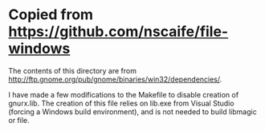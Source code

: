 # Copied from https://github.com/nscaife/file-windows
The contents of this directory are from http://ftp.gnome.org/pub/gnome/binaries/win32/dependencies/.

I have made a few modifications to the Makefile to disable creation of gnurx.lib. The creation of this file relies on lib.exe from Visual Studio (forcing a Windows build environment), and is not needed to build libmagic or file.
